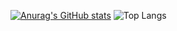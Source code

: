 [![Anurag's GitHub stats](https://github-readme-stats.vercel.app/api?username=mreddwolf&show_icons=true&theme=dark)](https://github.com/mreddwolf/github-readme-stats)
![Top Langs](https://github-readme-stats.vercel.app/api/top-langs/?username=mreddwolf&layout=compact&theme=dark)

